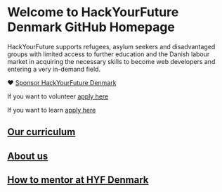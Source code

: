 # Welcome to HackYourFuture Denmark GitHub Homepage

HackYourFuture supports refugees, asylum seekers and disadvantaged groups with limited access to further education and the Danish labour market in acquiring the necessary skills to become web developers and entering a very in-demand field.

❤️ [Sponsor HackYourFuture Denmark](https://github.com/sponsors/HackYourFuture-CPH)

If you want to volunteer [apply here](https://www.hackyourfuture.dk/volunteer)

If you want to learn [apply here](https://www.hackyourfuture.dk/apply)


## [Our curriculum](https://github.com/HackYourFuture-CPH/curriculum/)
## [About us](https://www.hackyourfuture.dk/about)
## [How to mentor at HYF Denmark](https://mentor.hackyourfuture.dk/)

